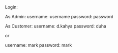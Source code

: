 Login:

As Admin:
username: username
password: password

As Customer:
username: d.kahya
password: duha

or 

username: mark
password: mark